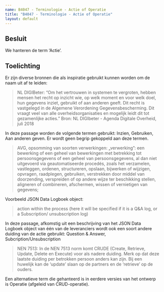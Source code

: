 ```yaml
---
name: B4047 - Terminologie - Actie of Operatie
title: "B4047 - Terminologie - Actie of Operatie"
layout: default
---
```


## Besluit
We hanteren de term ‘Actie’.

## Toelichting
Er zijn diverse bronnen die als inspiratie gebruikt kunnen worden om de naam uit af te leiden:

>NL DIGIBeter:
>“Om het vertrouwen in systemen te vergroten, hebben mensen het recht op inzicht wie, op welk moment en voor welk doel, hun gegevens inziet, gebruikt of aan anderen geeft. Dit recht is vastgelegd in de Algemene Verordening Gegevensbescherming. Dit vraagt veel van alle overheidsorganisaties en mogelijk leidt dit tot gezamenlijke acties.”
>Bron: NL DIGIbeter - Agenda Digitale Overheid, juli 2018

In deze passage worden de volgende termen gebruikt: Inzien, Gebruiken, Aan anderen geven. Er wordt geen begrip gekoppeld aan deze termen.

>AVG, opsomming van soorten verwerkingen:
>„verwerking”: een bewerking of een geheel van bewerkingen met betrekking tot persoonsgegevens of een geheel van persoonsgegevens, al dan niet uitgevoerd via geautomatiseerde procedés, zoals het verzamelen, vastleggen, ordenen, structureren, opslaan, bijwerken of wijzigen, opvragen, raadplegen, gebruiken, verstrekken door middel van doorzending, verspreiden of op andere wijze ter beschikking stellen, aligneren of combineren, afschermen, wissen of vernietigen van gegevens;

Voorbeeld JSON Data Logboek object:
>action within the process (here it will be specified if it is a Q&A log, or a Subscription/ unsubscription log) 

In deze passage, afkomstig uit een beschrijving van het JSON Data Logboek object van één van de leveranciers wordt ook een soort andere duiding van de actie gebruikt: Question & Answer, Subcription/Unsubscription

>NEN 7513:
>In de NEN 7513 norm komt CRUDE (Create, Retrieve, Update, Delete en Execute) voor als nadere duiding. Merk op dat deze laatste duiding per betrokken persoon anders kan zijn. Bij een huwelijk kan de ‘update’ slaan op de partners en de ‘retrieve’ op de ouders.

Een alternatieve term die gehanteerd is in eerdere versies van het ontwerp is Operatie (afgeleid van CRUD-operatie).
